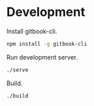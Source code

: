 # Development

Install gitbook-cli.

```bash
npm install -g gitbook-cli
```

Run development server.

```bash
./serve
```

Build.

```bash
./build
```
